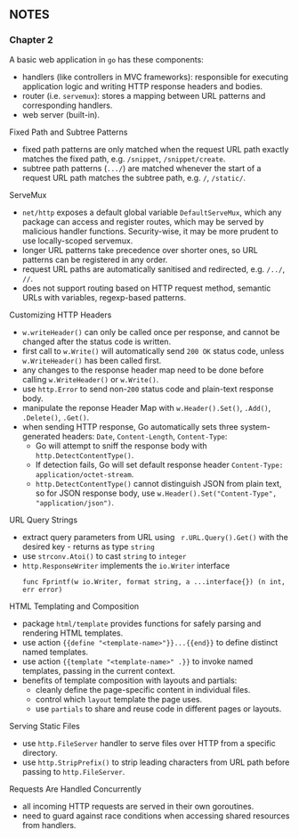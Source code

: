 ## NOTES

### Chapter 2
A basic web application in `go` has these components:
- handlers (like controllers in MVC frameworks): responsible for executing application logic and writing HTTP response headers and bodies.
- router (i.e. `servemux`): stores a mapping between URL patterns and corresponding handlers.
- web server (built-in).

Fixed Path and Subtree Patterns
- fixed path patterns are only matched when the request URL path exactly matches the fixed path, e.g. `/snippet`, `/snippet/create`.
- subtree path patterns (`.../`) are matched whenever the start of a request URL path matches the subtree path, e.g. `/`, `/static/`.

ServeMux
- `net/http` exposes a default global variable `DefaultServeMux`, which any package can access and register routes, which may be served by malicious handler functions. Security-wise, it may be more prudent to use locally-scoped servemux.
- longer URL patterns take precedence over shorter ones, so URL patterns can be registered in any order.
- request URL paths are automatically sanitised and redirected, e.g. `/../`, `//`.
- does not support routing based on HTTP request method, semantic URLs with variables, regexp-based patterns.

Customizing HTTP Headers
- `w.writeHeader()` can only be called once per response, and cannot be changed after the status code is written.
- first call to `w.Write()` will automatically send `200 OK` status code, unless `w.WriteHeader()` has been called first.
- any changes to the response header map need to be done before calling `w.WriteHeader()` or `w.Write()`.
- use `http.Error` to send non-`200` status code and plain-text response body.
- manipulate the reponse Header Map with `w.Header().Set()`, `.Add()`, `.Delete()`, `.Get()`.
- when sending HTTP response, Go automatically sets three system-generated headers: `Date`, `Content-Length`, `Content-Type`:
  - Go will attempt to sniff the response body with `http.DetectContentType()`.
  - If detection fails, Go will set default response header `Content-Type: application/octet-stream`.
  - `http.DetectContentType()` cannot distinguish JSON from plain text, so for JSON response body, use `w.Header().Set("Content-Type", "application/json")`.

URL Query Strings
- extract query parameters from URL using ` r.URL.Query().Get()` with the desired key - returns as type `string`
- use `strconv.Atoi()` to cast `string` to `integer`
- `http.ResponseWriter` implements the `io.Writer` interface
  ```
  func Fprintf(w io.Writer, format string, a ...interface{}) (n int, err error)
  ```

HTML Templating and Composition
- package `html/template` provides functions for safely parsing and rendering HTML templates.
- use action `{{define "<template-name>"}}...{{end}}` to define distinct named templates.
- use action `{{template "<template-name>" .}}` to invoke named templates, passing in the current context.
- benefits of template composition with layouts and partials:
  - cleanly define the page-specific content in individual files.
  - control which `layout` template the page uses.
  - use `partials` to share and reuse code in different pages or layouts.

Serving Static Files
- use `http.FileServer` handler to serve files over HTTP from a specific directory.
- use `http.StripPrefix()` to strip leading characters from URL path before passing to `http.FileServer`.

Requests Are Handled Concurrently
- all incoming HTTP requests are served in their own goroutines.
- need to guard against race conditions when accessing shared resources from handlers.
